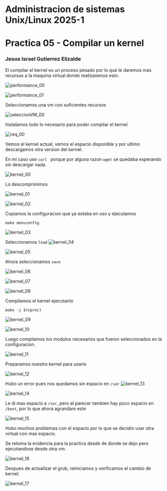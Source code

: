# Administracion de sistemas Unix/Linux 2025-1
# Practica 05 - Compilar un kernel

### Jesus Israel Gutierrez Elizalde

El compilar el kernel es un proceso pesado
por lo que le daremos mas recursos a la maquina virtual
donde realizaremos esto.


![performance_00](img/performance_00.png)

![performance_01](img/performance_01.png)


Seleccionamos una vm con suficientes recursos 


![seleccionVM_00](img/seleccionVM_00.png)

Instalamos todo lo necesario para poder compilar el kernel

![req_00](img/req_00.png)

Vemos el kernel actual, vemos el espacio disponible y por
ultimo descargamos otra version del kernel.

En mi caso use `curl ` porque por alguna razon `wget`
se quedaba esperando sin descargar nada.

![kernel_00](img/kernel_00.png)

Lo descomprimimos

![kernel_01](img/kernel_01.png)

![kernel_02](img/kernel_02.png)

Copiamos la configuracion que ya estaba en uso
y ejecutamos 

```
make menuconfig
```

![kernel_03](img/kernel_03.png)

Seleccionamos `load`
![kernel_04](img/kernel_04.png)

![kernel_05](img/kernel_05.png)

Ahora seleccionamos `save`

![kernel_06](img/kernel_06.png)

![kernel_07](img/kernel_07.png)

![kernel_08](img/kernel_08.png)

Compilamos el kernel ejecutanto

```
make -j $(nproc)
```

![kernel_09](img/kernel_09.png)


![kernel_10](img/kernel_10.png)

Luego compilamos los modulos necesarios
que fueron seleccionados en la configuracion.

![kernel_11](img/kernel_11.png)

Preparamos nuestro kernel para usarlo

![kernel_12](img/kernel_12.png)

Hubo un error pues nos quedamos sin espacio en `/var`
![kernel_13](img/kernel_13.png)

![kernel_14](img/kernel_14.png)

Le di mas espacio a `/var`, pero al parecer
tambien hay poco espacio en `/boot`, por lo que
ahora agrandare este

![kernel_15](img/kernel_15.png)

Hubo muchos problemas con el espacio por lo 
que se decidio usar otra virtual con mas espacio.

Se retoma la evidencia para la practica desde de donde
se dejo pero ejecutandose desde otra vm.

![kernel_16](img/kernel_16.png)

Despues de actualizar el grub, reiniciamos y verificamos el cambio de
kernel.

![kernel_17](img/kernel_17.png)
